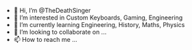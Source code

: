 - 👋 Hi, I’m @TheDeathSinger
- 👀 I’m interested in Custom Keyboards, Gaming, Engineering 
- 🌱 I’m currently learning Engineering, History, Maths, Physics 
- 💞️ I’m looking to collaborate on ...
- 📫 How to reach me ...

<!---
TheDeathSinger/TheDeathSinger is a ✨ special ✨ repository because its `README.md` (this file) appears on your GitHub profile.
You can click the Preview link to take a look at your changes.
--->

